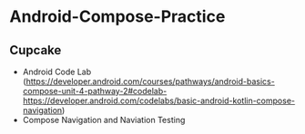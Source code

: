 # Android-Compose-Practice

## Cupcake
- Android Code Lab (https://developer.android.com/courses/pathways/android-basics-compose-unit-4-pathway-2#codelab-https://developer.android.com/codelabs/basic-android-kotlin-compose-navigation)
- Compose Navigation and Naviation Testing